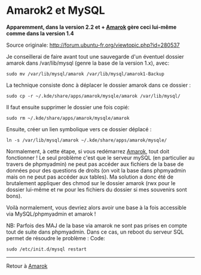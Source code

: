 # Amarok2 et MySQL

**Apparemment, dans la version 2.2 et + [Amarok](Amarok) gère
ceci lui-même comme dans la version 1.4**

Source originale: <http://forum.ubuntu-fr.org/viewtopic.php?id=280537>

Je conseillerai de faire avant tout une sauvegarde d'un éventuel dossier
amarok dans /var/lib/mysql (genre la base de la version 1.x), avec:

`sudo mv /var/lib/mysql/amarok /var/lib/mysql/amarok1-Backup`

La technique consiste donc à déplacer le dossier amarok dans ce dossier
:

`sudo cp -r ~/.kde/share/apps/amarok/mysqle/amarok /var/lib/mysql/`

Il faut ensuite supprimer le dossier une fois copié:

`sudo rm ~/.kde/share/apps/amarok/mysqle/amarok`

Ensuite, créer un lien symbolique vers ce dossier déplacé :

`ln -s /var/lib/mysql/amarok ~/.kde/share/apps/amarok/mysqle/`

Normalement, à cette étape, si vous redémarrez
[Amarok](Amarok), tout doit fonctionner ! Le seul problème
c'est que le serveur mySQL (en particulier au travers de phpmyadmin) ne
peut pas accéder aux fichiers de la base de données pour des questions
de droits (on voit la base dans phpmyadmin mais on ne peut pas accéder
aux tables). Ma solution a donc été de brutalement appliquer des chmod
sur le dossier amarok (rwx pour le dossier lui-même et rw pour les
fichiers du dossier si mes souvenirs sont bons).

Voilà normalement, vous devriez alors avoir une base à la fois
accessible via MySQL/phpmyadmin et amarok !

NB: Parfois des MAJ de la base via amarok ne sont pas prises en compte
tout de suite dans phpmyadmin. Dans ce cas, un reboot du serveur SQL
permet de résoudre le problème : Code:

`sudo /etc/init.d/mysql restart`

------------------------------------------------------------------------

Retour à [Amarok](Amarok)